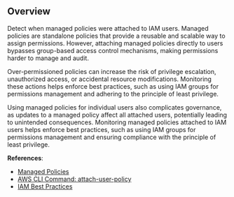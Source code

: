 ## Overview

Detect when managed policies were attached to IAM users. Managed policies are standalone policies that provide a reusable and scalable way to assign permissions. However, attaching managed policies directly to users bypasses group-based access control mechanisms, making permissions harder to manage and audit. 

Over-permissioned policies can increase the risk of privilege escalation, unauthorized access, or accidental resource modifications. Monitoring these actions helps enforce best practices, such as using IAM groups for permissions management and adhering to the principle of least privilege.

Using managed policies for individual users also complicates governance, as updates to a managed policy affect all attached users, potentially leading to unintended consequences. Monitoring managed policies attached to IAM users helps enforce best practices, such as using IAM groups for permissions management and ensuring compliance with the principle of least privilege.

**References**:
- [Managed Policies](https://docs.aws.amazon.com/IAM/latest/UserGuide/access_policies_managed-vs-inline.html)
- [AWS CLI Command: attach-user-policy](https://awscli.amazonaws.com/v2/documentation/api/latest/reference/iam/attach-user-policy.html)
- [IAM Best Practices](https://docs.aws.amazon.com/IAM/latest/UserGuide/best-practices.html)
